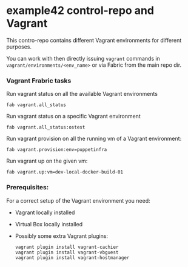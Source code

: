 # example42 control-repo and Vagrant

This contro-repo contains different Vagrant environments for different purposes.

You can work with then directly issuing ```vagrant``` commands in ```vagrant/environments/<env_name>``` or via Fabric from the main repo dir.

### Vagrant Frabric tasks

Run vagrant status on all the available Vagrant environments

    fab vagrant.all_status

Run vagrant status on a specific Vagrant environment

    fab vagrant.all_status:ostest

Run vagrant provision on all the running vm of a Vagrant environment:

    fab vagrant.provision:env=puppetinfra

Run vagrant up on the given vm:

    fab vagrant.up:vm=dev-local-docker-build-01


### Prerequisites: 

For a correct setup of the Vagrant environment you need:

  - Vagrant locally installed

  - Virtual Box locally installed

  - Possibly some extra Vagrant plugins:

        vagrant plugin install vagrant-cachier
        vagrant plugin install vagrant-vbguest
        vagrant plugin install vagrant-hostmanager

 
